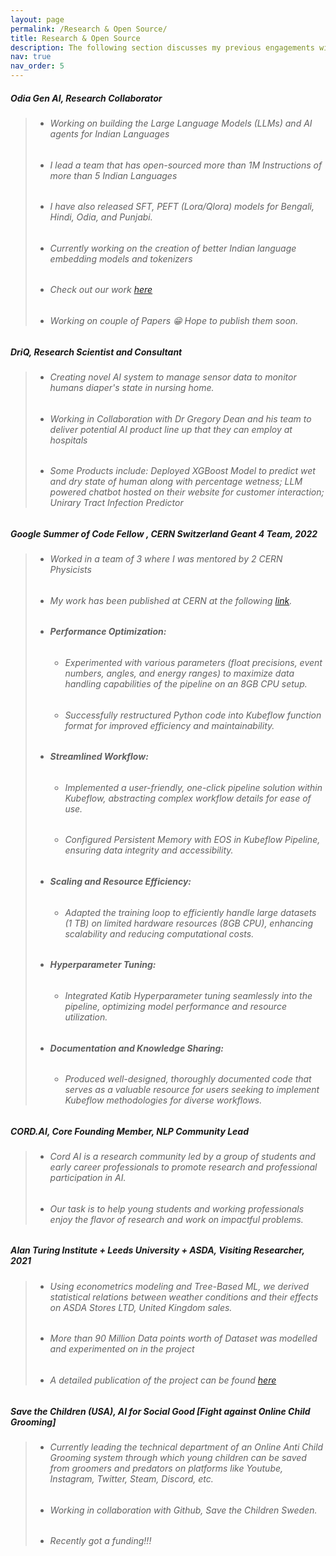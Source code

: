```yaml
---
layout: page
permalink: /Research & Open Source/
title: Research & Open Source
description: The following section discusses my previous engagements with Social Impact Organizations
nav: true
nav_order: 5
---
```



##### **Odia Gen AI, Research Collaborator**
> - ###### Working on building the Large Language Models (LLMs) and AI agents for Indian Languages
> - ###### I lead a team that has open-sourced more than 1M Instructions of more than 5 Indian Languages
> - ###### I have also released SFT, PEFT (Lora/Qlora) models for Bengali, Hindi, Odia, and Punjabi.
> - ###### Currently working on the creation of better Indian language embedding models and tokenizers
> - ###### Check out our work [here](https://www.odiagenai.org/)
> - ###### Working on couple of Papers :grin: Hope to publish them soon.

##### **DriQ, Research Scientist and Consultant**
> - ###### Creating novel AI system to manage sensor data to monitor humans diaper's state in nursing home.
> - ###### Working in Collaboration with Dr Gregory Dean and his team to deliver potential AI product line up that they can employ at hospitals
> - ###### Some Products include: Deployed XGBoost Model to predict wet and dry state of human along with percentage wetness; LLM powered chatbot hosted on their website for customer interaction; Unirary Tract Infection Predictor


##### **Google Summer of Code Fellow , CERN Switzerland Geant 4 Team, 2022**
> - ###### Worked in a team of 3 where I was mentored by 2 CERN Physicists
> - ###### My work has been published at CERN at the following [link](https://hepsoftwarefoundation.org/gsoc/blogs/2022/blog_Geant4_GuneetSingh.html).
> - ###### **Performance Optimization:**
>   - ###### Experimented with various parameters (float precisions, event numbers, angles, and energy ranges) to maximize data handling capabilities of the pipeline on an 8GB CPU setup. 
>   - ###### Successfully restructured Python code into Kubeflow function format for improved efficiency and maintainability. 
> - ###### **Streamlined Workflow:**
>   - ###### Implemented a user-friendly, one-click pipeline solution within Kubeflow, abstracting complex workflow details for ease of use. 
>   - ###### Configured Persistent Memory with EOS in Kubeflow Pipeline, ensuring data integrity and accessibility. 
> - ###### **Scaling and Resource Efficiency:**
>   - ###### Adapted the training loop to efficiently handle large datasets (1 TB) on limited hardware resources (8GB CPU), enhancing scalability and reducing computational costs. 
> - ###### **Hyperparameter Tuning:**
>   - ###### Integrated Katib Hyperparameter tuning seamlessly into the pipeline, optimizing model performance and resource utilization. 
> - ###### **Documentation and Knowledge Sharing:**
>   - ###### Produced well-designed, thoroughly documented code that serves as a valuable resource for users seeking to implement Kubeflow methodologies for diverse workflows. 

[//]: # (>   - ###### Created comprehensive documentation to facilitate understanding and adoption of Kubeflow Workflow, contributing to knowledge dissemination within the team.)
[//]: # (> - ###### **Automated Configuration:**)

[//]: # (>   - ###### Developed automated processes to submit and configure the Pipeline setup and Katib YAML directly into the Kubeflow Dashboard, minimizing user involvement and potential errors. )



##### **CORD.AI, Core Founding Member, NLP Community Lead**
> - ###### Cord AI is a research community led by a group of students and early career professionals to promote research and professional participation in AI.
> - ###### Our task is to help young students and working professionals enjoy the flavor of research and work on impactful problems.

##### **Alan Turing Institute + Leeds University + ASDA, Visiting Researcher, 2021**
> - ###### Using econometrics modeling and Tree-Based ML, we derived statistical relations between weather conditions and their effects on ASDA Stores LTD, United Kingdom sales.
> - ###### More than 90 Million Data points worth of Dataset was modelled and experimented on in the project
> - ###### A detailed publication of the project can be found [here](https://www.turing.ac.uk/sites/default/files/2022-04/the_alan_turing_institute_data_study_group_final_report_-_asda.pdf)


##### **Save the Children (USA), AI for Social Good [Fight against Online Child Grooming]**
> - ###### Currently leading the technical department of an Online Anti Child Grooming system through which young children can be saved from groomers and predators on platforms like Youtube, Instagram, Twitter, Steam, Discord, etc.
> - ###### Working in collaboration with Github, Save the Children Sweden.
> - ###### Recently got a funding!!!

